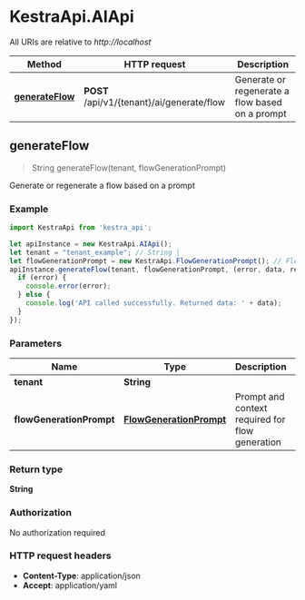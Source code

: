 # KestraApi.AIApi

All URIs are relative to *http://localhost*

Method | HTTP request | Description
------------- | ------------- | -------------
[**generateFlow**](AIApi.md#generateFlow) | **POST** /api/v1/{tenant}/ai/generate/flow | Generate or regenerate a flow based on a prompt



## generateFlow

> String generateFlow(tenant, flowGenerationPrompt)

Generate or regenerate a flow based on a prompt

### Example

```javascript
import KestraApi from 'kestra_api';

let apiInstance = new KestraApi.AIApi();
let tenant = "tenant_example"; // String | 
let flowGenerationPrompt = new KestraApi.FlowGenerationPrompt(); // FlowGenerationPrompt | Prompt and context required for flow generation
apiInstance.generateFlow(tenant, flowGenerationPrompt, (error, data, response) => {
  if (error) {
    console.error(error);
  } else {
    console.log('API called successfully. Returned data: ' + data);
  }
});
```

### Parameters


Name | Type | Description  | Notes
------------- | ------------- | ------------- | -------------
 **tenant** | **String**|  | 
 **flowGenerationPrompt** | [**FlowGenerationPrompt**](FlowGenerationPrompt.md)| Prompt and context required for flow generation | 

### Return type

**String**

### Authorization

No authorization required

### HTTP request headers

- **Content-Type**: application/json
- **Accept**: application/yaml

